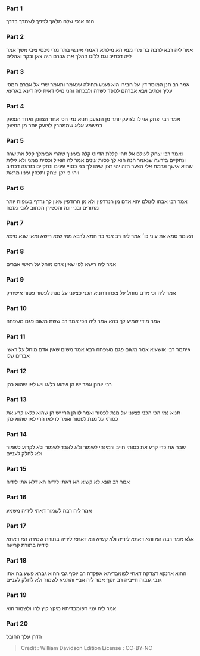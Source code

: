 
### Part 1
הנה אנכי שלח מלאך לפניך לשמרך בדרך

### Part 2
אמר ליה רבא לרבה בר מרי מנא הא מילתא דאמרי אינשי בתר מרי ניכסי ציבי משך אמר ליה דכתיב וגם ללוט ההלך את אברם היה צאן ובקר ואהלים

### Part 3
אמר רב חנן המוסר דין על חבירו הוא נענש תחילה שנאמר ותאמר שרי אל אברם חמסי עליך וכתיב ויבא אברהם לספד לשרה ולבכתה והני מילי דאית ליה דינא בארעא 

### Part 4
אמר רבי יצחק אוי לו לצועק יותר מן הנצעק תניא נמי הכי אחד הצועק ואחד הנצעק במשמע אלא שממהרין לצועק יותר מן הנצעק 

### Part 5
ואמר רבי יצחק לעולם אל תהי קללת הדיוט קלה בעיניך שהרי אבימלך קלל את שרה ונתקיים בזרעה שנאמר הנה הוא לך כסות עינים אמר לה הואיל וכסית ממני ולא גילית שהוא אישך וגרמת אלי הצער הזה יהי רצון שיהו לך בני כסויי עינים ונתקיים בזרעה דכתיב ויהי כי זקן יצחק ותכהין עיניו מראת 

### Part 6
אמר רבי אבהו לעולם יהא אדם מן הנרדפין ולא מן הרודפין שאין לך נרדף בעופות יותר מתורים ובני יונה והכשירן הכתוב לגבי מזבח

### Part 7
האומר סמא את עיני כו׳ אמר ליה רב אסי בר חמא לרבא מאי שנא רישא ומאי שנא סיפא 

### Part 8
אמר ליה רישא לפי שאין אדם מוחל על ראשי אברים 

### Part 9
אמר ליה וכי אדם מוחל על צערו דתניא הכני פצעני על מנת לפטור פטור אישתיק 

### Part 10
אמר מידי שמיע לך בהא אמר ליה הכי אמר רב ששת משום פגם משפחה

### Part 11
איתמר רבי אושעיא אמר משום פגם משפחה רבא אמר משום שאין אדם מוחל על ראשי אברים שלו 

### Part 12
רבי יוחנן אמר יש הן שהוא כלאו ויש לאו שהוא כהן 

### Part 13
תניא נמי הכי הכני פצעני על מנת לפטור ואמר לו הן הרי יש הן שהוא כלאו קרע את כסותי על מנת לפטור ואמר לו לאו הרי לאו שהוא כהן

### Part 14
שבר את כדי קרע את כסותי חייב ורמינהי לשמור ולא לאבד לשמור ולא לקרוע לשמור ולא לחלק לעניים 

### Part 15
אמר רב הונא לא קשיא הא דאתי לידיה הא דלא אתי לידיה

### Part 16
אמר ליה רבה לשמור דאתי לידיה משמע 

### Part 17
אלא אמר רבה הא והא דאתא לידיה ולא קשיא הא דאתא לידיה בתורת שמירה הא דאתא לידיה בתורת קריעה 

### Part 18
ההוא ארנקא דצדקה דאתי לפומבדיתא אפקדה רב יוסף גבי ההוא גברא פשע בה אתו גנבי גנבוה חייביה רב יוסף אמר ליה אביי והתניא לשמור ולא לחלק לעניים 

### Part 19
אמר ליה עניי דפומבדיתא מיקץ קיץ להו ולשמור הוא

### Part 20
הדרן עלך החובל

>Credit : William Davidson Edition
>License : CC-BY-NC